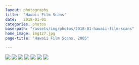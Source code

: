 ```yaml
---
layout: photography
title:  "Hawaii Film Scans"
date:   2018-01-01
categories: photos
base-path: "/assets/img/photos/2018-01-hawaii-film-scans"
home_image: img127.jpg
page-title: "Hawaii Film Scans, 2005"

---
```


<img src="{{ page.base-path }}/hawaii-1.jpg" />
<img src="{{ page.base-path }}/img006.jpg" />
<img src="{{ page.base-path }}/img125.jpg" />
<img src="{{ page.base-path }}/img127.jpg" />
<img src="{{ page.base-path }}/img128.jpg" />
<img src="{{ page.base-path }}/img129.jpg" />
<img src="{{ page.base-path }}/img130.jpg" />
